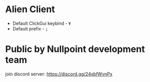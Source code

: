 # Alien Client
- Default ClickGui keybind - **```Y```**
- Default prefix - **```;```**
# Public by Nullpoint development team
join discord server: https://discord.gg/24xbfWvnPx
